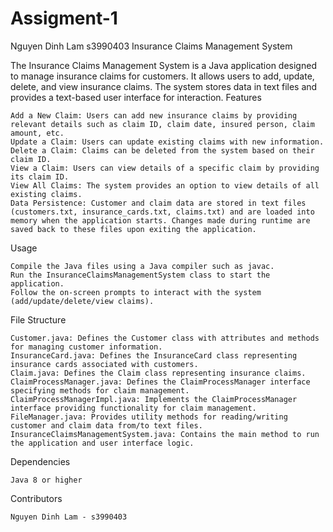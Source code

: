 # Assigment-1
Nguyen Dinh Lam s3990403 
Insurance Claims Management System

The Insurance Claims Management System is a Java application designed to manage insurance claims for customers. It allows users to add, update, delete, and view insurance claims. The system stores data in text files and provides a text-based user interface for interaction.
Features

    Add a New Claim: Users can add new insurance claims by providing relevant details such as claim ID, claim date, insured person, claim amount, etc.
    Update a Claim: Users can update existing claims with new information.
    Delete a Claim: Claims can be deleted from the system based on their claim ID.
    View a Claim: Users can view details of a specific claim by providing its claim ID.
    View All Claims: The system provides an option to view details of all existing claims.
    Data Persistence: Customer and claim data are stored in text files (customers.txt, insurance_cards.txt, claims.txt) and are loaded into memory when the application starts. Changes made during runtime are saved back to these files upon exiting the application.

Usage

    Compile the Java files using a Java compiler such as javac.
    Run the InsuranceClaimsManagementSystem class to start the application.
    Follow the on-screen prompts to interact with the system (add/update/delete/view claims).

File Structure

    Customer.java: Defines the Customer class with attributes and methods for managing customer information.
    InsuranceCard.java: Defines the InsuranceCard class representing insurance cards associated with customers.
    Claim.java: Defines the Claim class representing insurance claims.
    ClaimProcessManager.java: Defines the ClaimProcessManager interface specifying methods for claim management.
    ClaimProcessManagerImpl.java: Implements the ClaimProcessManager interface providing functionality for claim management.
    FileManager.java: Provides utility methods for reading/writing customer and claim data from/to text files.
    InsuranceClaimsManagementSystem.java: Contains the main method to run the application and user interface logic.

Dependencies

    Java 8 or higher

Contributors

    Nguyen Dinh Lam - s3990403
